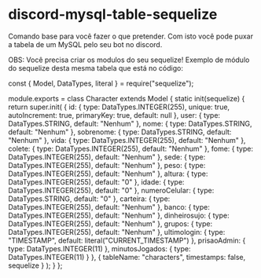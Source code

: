 # discord-mysql-table-sequelize
Comando base para você fazer o que pretender. Com isto você pode puxar a tabela de um MySQL pelo seu bot no discord. 

OBS: Você precisa criar os modulos do seu sequelize!
Exemplo de módulo do sequelize desta mesma tabela que está no código:

const { Model, DataTypes, literal } = require("sequelize");


module.exports = class Character extends Model {
    static init(sequelize) {
        return super.init(
            {
                id: {
                    type: DataTypes.INTEGER(255),
                    unique: true,
                    autoIncrement: true,
                    primaryKey: true,
                    default: null
                },
                user: { type: DataTypes.STRING, default: "Nenhum" },
                nome: { type: DataTypes.STRING, default: "Nenhum" },
                sobrenome: { type: DataTypes.STRING, default: "Nenhum" },
                vida: { type: DataTypes.INTEGER(255), default: "Nenhum" },
                colete: { type: DataTypes.INTEGER(255), default: "Nenhum" },
                fome: { type: DataTypes.INTEGER(255), default: "Nenhum" },
                sede: { type: DataTypes.INTEGER(255), default: "Nenhum" },
                peso: { type: DataTypes.INTEGER(255), default: "Nenhum" },
                altura: { type: DataTypes.INTEGER(255), default: "0" },
                idade: { type: DataTypes.INTEGER(255), default: "0" },
                numeroCelular: { type: DataTypes.STRING, default: "0" },
                carteira: { type: DataTypes.INTEGER(255), default: "Nenhum" },
                banco: { type: DataTypes.INTEGER(255), default: "Nenhum" },
                dinheirosujo: { type: DataTypes.INTEGER(255), default: "Nenhum" },
                grupos: { type: DataTypes.INTEGER(255), default: "Nenhum" },
                ultimologin: { type: "TIMESTAMP", default: literal("CURRENT_TIMESTAMP") },
                prisaoAdmin: { type: DataTypes.INTEGER(11) },
                minutosJogados: { type: DataTypes.INTEGER(11) }
            },
            { tableName: "characters", timestamps: false, sequelize }
        );
    }
};
